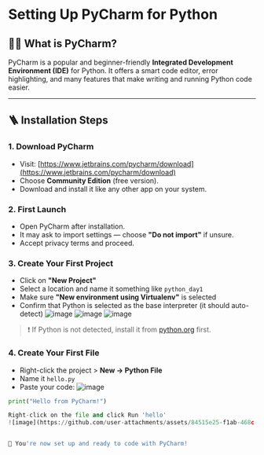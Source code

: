 # Setting Up PyCharm for Python

## 🧑‍💻 What is PyCharm?

PyCharm is a popular and beginner-friendly **Integrated Development Environment (IDE)** for Python. It offers a smart code editor, error highlighting, and many features that make writing and running Python code easier.

---

## 🪜 Installation Steps

### 1. Download PyCharm

- Visit: [https://www.jetbrains.com/pycharm/download](https://www.jetbrains.com/pycharm/download)
- Choose **Community Edition** (free version).
- Download and install it like any other app on your system.

### 2. First Launch

- Open PyCharm after installation.
- It may ask to import settings — choose **"Do not import"** if unsure.
- Accept privacy terms and proceed.

### 3. Create Your First Project

- Click on **"New Project"**
- Select a location and name it something like `python_day1`
- Make sure **"New environment using Virtualenv"** is selected
- Confirm that Python is selected as the base interpreter (it should auto-detect)
![image](https://github.com/user-attachments/assets/b4d27aac-1080-45af-8919-9e1bdc527b5c)
![image](https://github.com/user-attachments/assets/8a667b9d-b64f-49c4-9d65-2c670b50a7fd)
![image](https://github.com/user-attachments/assets/556d34a8-2cf8-4628-ab96-65eeb9c02976)



> ❗ If Python is not detected, install it from [python.org](https://www.python.org/downloads/) first.

### 4. Create Your First File

- Right-click the project > **New → Python File**
- Name it `hello.py`
- Paste your code:
![image](https://github.com/user-attachments/assets/95ab0f93-147e-406a-8caf-d158337e2dec)

```python
print("Hello from PyCharm!")

Right-click on the file and click Run 'hello'
![image](https://github.com/user-attachments/assets/84515e25-f1ab-468c-86bf-712aa3090ea5)


🎉 You're now set up and ready to code with PyCharm!
